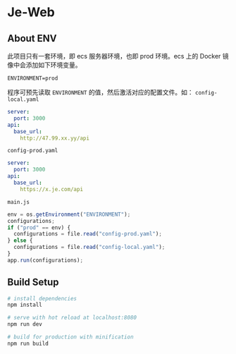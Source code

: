 # Je-Web

## About ENV
此项目只有一套环境，即 ecs 服务器环境，也即 prod 环境。ecs 上的 Docker 镜像中会添加如下环境变量。
```shell
ENVIRONMENT=prod
```
程序可预先读取 `ENVIRONMENT` 的值，然后激活对应的配置文件。如：
`config-local.yaml`

```yaml
server:
  port: 3000
api:
  base_url:
    http://47.99.xx.yy/api
```

`config-prod.yaml`

```yaml
server:
  port: 3000
api:
  base_url:
    https://x.je.com/api
```

`main.js`

```javascript
env = os.getEnvironment("ENVIRONMENT");
configurations;
if ("prod" == env) {
  configurations = file.read("config-prod.yaml");
} else {
  configurations = file.read("config-local.yaml");
}
app.run(configurations);
```

## Build Setup

``` bash
# install dependencies
npm install

# serve with hot reload at localhost:8080
npm run dev

# build for production with minification
npm run build

```
